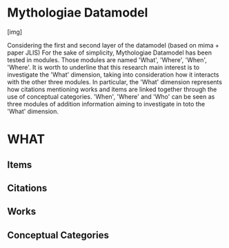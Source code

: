 # Mythologiae Datamodel 

[img]

Considering the first and second layer of the datamodel (based on mima + paper JLIS)
For the sake of simplicity, Mythologiae Datamodel has been tested in modules. Those modules are named 'What', 'Where', 'When', 'Where'. It is worth to underline that this research main interest is to investigate the 'What' dimension, taking into consideration how it interacts with the other three modules. 
In particular, the 'What' dimension represents how citations mentioning works and items are linked together through the use of conceptual categories. 'When', 'Where' and 'Who' can be seen 
as three modules of addition information aiming to investigate in toto the 'What' dimension. 

# WHAT
## Items 
## Citations
## Works
## Conceptual Categories


